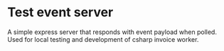 # Test event server
A simple express server that responds with event payload when polled. Used for local testing and development of csharp invoice worker.